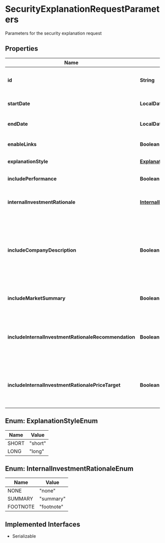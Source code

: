

# SecurityExplanationRequestParameters

Parameters for the security explanation request

## Properties

Name | Type | Description | Notes
------------ | ------------- | ------------- | -------------
**id** | **String** | Accepted ID types include Market Tickers, SEDOL, ISINs, CUSIPs, or FactSet Permanent Ids. | 
**startDate** | **LocalDate** | Start date of the explain request in YYYY-MM-DD format | 
**endDate** | **LocalDate** | End date of the explain request in YYYY-MM-DD format | 
**enableLinks** | **Boolean** | If true, explain response will have link to the related news articles |  [optional]
**explanationStyle** | [**ExplanationStyleEnum**](#ExplanationStyleEnum) | Determines the style of the Explanation |  [optional]
**includePerformance** | **Boolean** | If true, includes the performance statement in the explanation |  [optional]
**internalInvestmentRationale** | [**InternalInvestmentRationaleEnum**](#InternalInvestmentRationaleEnum) | Include summarized IRN notes on the company, or just the footnote, or none. Only available for IRN users |  [optional]
**includeCompanyDescription** | **Boolean** | If true, includes the company description in the explanation.In order to include &#39;Company Business Description&#39;, &#39;includePerformance&#39; must be set to True. Even if &#39;includeCompanyDescription&#39; is set to True, if &#39;includePerformance&#39; is false, it will be omitted |  [optional]
**includeMarketSummary** | **Boolean** | If true, Includes another paragraph detailing macro news influencing the target company. |  [optional]
**includeInternalInvestmentRationaleRecommendation** | **Boolean** | If true, Includes recommendation from IRN. If you don&#39;t have a recommendation, it will be omitted. If &#39;internalInvestmentRationale&#39; is set to &#39;none&#39;, this will be ignored. |  [optional]
**includeInternalInvestmentRationalePriceTarget** | **Boolean** | If true, Includes price target from IRN. If you don&#39;t have a price target, it will be omitted. If &#39;internalInvestmentRationale&#39; is set to &#39;none&#39;, this will be ignored. |  [optional]



## Enum: ExplanationStyleEnum

Name | Value
---- | -----
SHORT | &quot;short&quot;
LONG | &quot;long&quot;



## Enum: InternalInvestmentRationaleEnum

Name | Value
---- | -----
NONE | &quot;none&quot;
SUMMARY | &quot;summary&quot;
FOOTNOTE | &quot;footnote&quot;


## Implemented Interfaces

* Serializable


